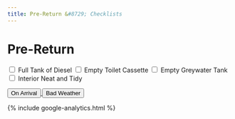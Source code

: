 ```yaml
---
title: Pre-Return &#8729; Checklists 
---
```


<link href="../styles/custom.css" rel="stylesheet" />

# Pre-Return
<label for="diesel"><input type="checkbox" id="diesel" /> Full Tank of Diesel</label>
<label for="toilet"> <input type="checkbox" id="toilet" /> Empty Toilet Cassette</label>
<label for="greywater-tank"><input type="checkbox" id="greywater-tank" /> Empty Greywater Tank</label>
<label for="clean"><input type="checkbox" id="clean" /> Interior Neat and Tidy</label>

<a href="on-arrival.html">
<button class="nav-button"><i class="arrow arrow-left"></i> On Arrival</button>
</a>
<a href="bad-weather.html" class="right">
<button class="nav-button">Bad Weather <i class="arrow arrow-right"></i></button>
</a>

{% include google-analytics.html %}